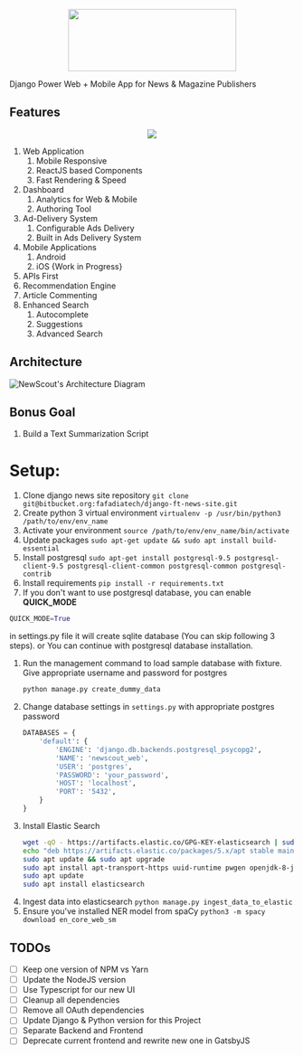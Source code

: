 <p align="center">
    <img src="./docs/_static/images/logo.png" width="297" height="110"/ >  
</p>

Django Power Web + Mobile App for News & Magazine Publishers

## Features

<p align="center">
    <img src="./docs/_static/images/pitch/1.png" / >  
</p>

1. Web Application
   1. Mobile Responsive
   1. ReactJS based Components
   1. Fast Rendering & Speed
1. Dashboard
   1. Analytics for Web & Mobile
   1. Authoring Tool
1. Ad-Delivery System
   1. Configurable Ads Delivery
   1. Built in Ads Delivery System
1. Mobile Applications
   1. Android
   1. iOS {Work in Progress}
1. APIs First
1. Recommendation Engine
1. Article Commenting
1. Enhanced Search
   1. Autocomplete
   1. Suggestions
   1. Advanced Search

## Architecture

![NewScout's Architecture Diagram](./docs/design/images/arch.png "Architecture")

## Bonus Goal

1. Build a Text Summarization Script

# Setup:

1. Clone django news site repository `git clone git@bitbucket.org:fafadiatech/django-ft-news-site.git`
1. Create python 3 virtual environment `virtualenv -p /usr/bin/python3 /path/to/env/env_name`
1. Activate your environment `source /path/to/env/env_name/bin/activate`
1. Update packages `sudo apt-get update && sudo apt install build-essential`
1. Install postgresql `sudo apt-get install postgresql-9.5 postgresql-client-9.5 postgresql-client-common postgresql-common postgresql-contrib`
1. Install requirements `pip install -r requirements.txt`
1. If you don't want to use postgresql database, you can enable **QUICK_MODE**

```python
QUICK_MODE=True
```

in settings.py file it will create sqlite database (You can skip following 3 steps). or You can continue with postgresql database installation.

1. Run the management command to load sample database with fixture. Give appropriate username and password for postgres
   ```sh
   python manage.py create_dummy_data
   ```
1. Change database settings in `settings.py` with appropriate postgres password
   ```python
   DATABASES = {
       'default': {
           'ENGINE': 'django.db.backends.postgresql_psycopg2',
           'NAME': 'newscout_web',
           'USER': 'postgres',
           'PASSWORD': 'your_password',
           'HOST': 'localhost',
           'PORT': '5432',
       }
   }
   ```
1. Install Elastic Search
   ```sh
   wget -qO - https://artifacts.elastic.co/GPG-KEY-elasticsearch | sudo apt-key add -
   echo "deb https://artifacts.elastic.co/packages/5.x/apt stable main" | sudo tee -a /etc/apt/sources.list.d/elastic-5.x.list
   sudo apt update && sudo apt upgrade
   sudo apt install apt-transport-https uuid-runtime pwgen openjdk-8-jre-headless
   sudo apt update
   sudo apt install elasticsearch
   ```
1. Ingest data into elasticsearch `python manage.py ingest_data_to_elastic`
1. Ensure you've installed NER model from spaCy `python3 -m spacy download en_core_web_sm`

## TODOs

- [ ] Keep one version of NPM vs Yarn
- [ ] Update the NodeJS version
- [ ] Use Typescript for our new UI
- [ ] Cleanup all dependencies
- [ ] Remove all OAuth dependencies
- [ ] Update Django & Python version for this Project
- [ ] Separate Backend and Frontend
- [ ] Deprecate current frontend and rewrite new one in GatsbyJS